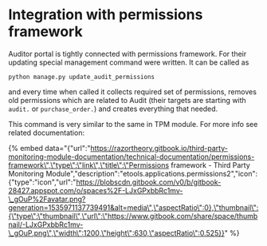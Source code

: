 # Integration with permissions framework

Auditor portal is tightly connected with permissions framework. For their updating special management command were written. It can be called as

```text
python manage.py update_audit_permissions
```

and every time when called it collects required set of permissions, removes old permissions which are related to Audit \(their targets are starting with `audit.` or `purchase_order.`\) and creates everything that needed.

This command is very similar to the same in TPM module. For more info see related documentation:

{% embed data="{\"url\":\"https://razortheory.gitbook.io/third-party-monitoring-module-documentation/technical-documentation/permissions-framework\",\"type\":\"link\",\"title\":\"Permissions framework - Third Party Monitoring Module\",\"description\":\"etools.applications.permissions2\",\"icon\":{\"type\":\"icon\",\"url\":\"https://blobscdn.gitbook.com/v0/b/gitbook-28427.appspot.com/o/spaces%2F-LJxGPxbbRc1mv-\_gOuP%2Favatar.png?generation=1535971137739491&alt=media\",\"aspectRatio\":0},\"thumbnail\":{\"type\":\"thumbnail\",\"url\":\"https://www.gitbook.com/share/space/thumbnail/-LJxGPxbbRc1mv-\_gOuP.png\",\"width\":1200,\"height\":630,\"aspectRatio\":0.525}}" %}



